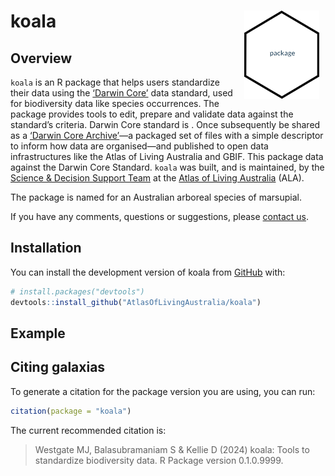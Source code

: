 
<!-- README.md is generated from README.Rmd. Please edit that file -->

# koala <img src="man/figures/blank-hex.png" align="right" style="margin: 0px 10px 0px 10px;" alt="" width="120"/><br>

<!-- badges: start -->
<!-- badges: end -->

## Overview

`koala` is an R package that helps users standardize their data using
the [‘Darwin Core’](https://dwc.tdwg.org) data standard, used for
biodiversity data like species occurrences. The package provides tools
to edit, prepare and validate data against the standard’s criteria.
Darwin Core standard is . Once subsequently be shared as a [‘Darwin Core
Archive’](https://ipt.gbif.org/manual/en/ipt/latest/dwca-guide#what-is-darwin-core-archive-dwc-a)—a
packaged set of files with a simple descriptor to inform how data are
organised—and published to open data infrastructures like the Atlas of
Living Australia and GBIF. This package data against the Darwin Core
Standard. `koala` was built, and is maintained, by the [Science &
Decision Support Team](https://labs.ala.org.au) at the [Atlas of Living
Australia](https://www.ala.org.au) (ALA).

The package is named for an Australian arboreal species of marsupial.

If you have any comments, questions or suggestions, please [contact
us](mailto:support@ala.org.au).

## Installation

You can install the development version of koala from
[GitHub](https://github.com/) with:

``` r
# install.packages("devtools")
devtools::install_github("AtlasOfLivingAustralia/koala")
```

## Example

## Citing galaxias

To generate a citation for the package version you are using, you can
run:

``` r
citation(package = "koala")
```

The current recommended citation is:

> Westgate MJ, Balasubramaniam S & Kellie D (2024) koala: Tools to
> standardize biodiversity data. R Package version 0.1.0.9999.
